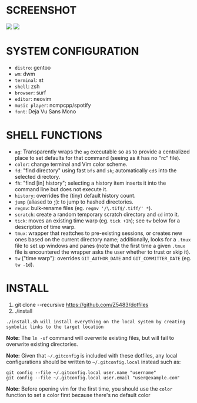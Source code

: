 # SCREENSHOT
<img src="screenshot/0001">
<img src="screenshot/0002">

# SYSTEM CONFIGURATION
* `distro`: gentoo
* `wm`: dwm
* `terminal`: st
* `shell`: zsh
* `browser`: surf
* `editor`: neovim
* `music player`: ncmpcpp/spotify
* `font`: Deja Vu Sans Mono
# SHELL FUNCTIONS
- `ag`: Transparently wraps the `ag` executable so as to provide a centralized place to set defaults for that command (seeing as it has no "rc" file).
- `color`: change terminal and Vim color scheme.
- `fd`: "find directory" using fast `bfs` and `sk`; automatically `cd`s into the selected directory.
- `fh`: "find [in] history"; selecting a history item inserts it into the command line but does not execute it.
- `history`: overrides the (tiny) default history count.
- `jump` (aliased to `j`): to jump to hashed directories.
- `regmv`: bulk-rename files (eg. `regmv '/\.tif$/.tiff/' *`).
- `scratch`: create a random temporary scratch directory and `cd` into it.
- `tick`: moves an existing time warp (eg. `tick +1h`); see `tw` below for a description of time warp.
- `tmux`: wrapper that reattches to pre-existing sessions, or creates new ones based on the current directory name; additionally, looks for a `.tmux` file to set up windows and panes (note that the first time a given `.tmux` file is encountered the wrapper asks the user whether to trust or skip it).
- `tw` ("time warp"): overrides `GIT_AUTHOR_DATE` and `GIT_COMMITTER_DATE` (eg. `tw -1d`).

# INSTALL
1. git clone --recursive https://github.com/Z5483/dotfiles
2. ./install

```
./install.sh will install everything on the local system by creating symbolic links to the target location
```

**Note:** The `ln -sf` command will overwrite existing files, but will fail to overwrite existing directories.

**Note:** Given that `~/.gitconfig` is included with these dotfiles, any local configurations should be written to `~/.gitconfig.local` instead such as:

```
git config --file ~/.gitconfig.local user.name "username"
git config --file ~/.gitconfig.local user.email "user@example.com"
```

**Note:** Before opening vim for the first time, you should use the `color` function to set a color first because there's no default color
